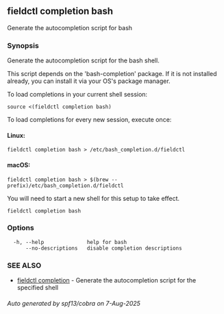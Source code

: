 ## fieldctl completion bash

Generate the autocompletion script for bash

### Synopsis

Generate the autocompletion script for the bash shell.

This script depends on the 'bash-completion' package.
If it is not installed already, you can install it via your OS's package manager.

To load completions in your current shell session:

	source <(fieldctl completion bash)

To load completions for every new session, execute once:

#### Linux:

	fieldctl completion bash > /etc/bash_completion.d/fieldctl

#### macOS:

	fieldctl completion bash > $(brew --prefix)/etc/bash_completion.d/fieldctl

You will need to start a new shell for this setup to take effect.


```
fieldctl completion bash
```

### Options

```
  -h, --help              help for bash
      --no-descriptions   disable completion descriptions
```

### SEE ALSO

* [fieldctl completion](fieldctl_completion.md)	 - Generate the autocompletion script for the specified shell

###### Auto generated by spf13/cobra on 7-Aug-2025
